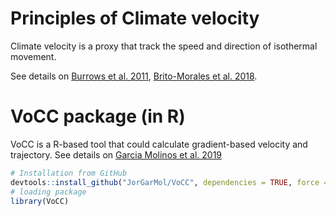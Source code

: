 # Principles of Climate velocity
Climate velocity is a proxy that track the speed and direction of isothermal movement.

See details on [Burrows et al. 2011](https://www.sciencemag.org/lookup/doi/10.1126/science.1210288), [Brito-Morales et al. 2018](https://linkinghub.elsevier.com/retrieve/pii/S0169534718300636).

# VoCC package (in R)
VoCC is a R-based tool that could calculate gradient-based velocity and trajectory.
See details on [Garcia Molinos et al. 2019](https://onlinelibrary.wiley.com/doi/abs/10.1111/2041-210X.13295)
```R
# Installation from GitHub
devtools::install_github("JorGarMol/VoCC", dependencies = TRUE, force = TRUE)
# loading package
library(VoCC)
```
